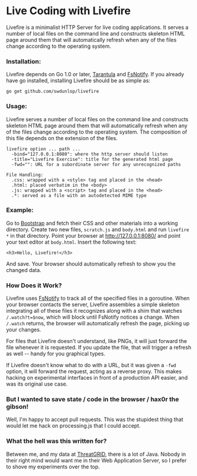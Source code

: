 Live Coding with Livefire 
=========================

Livefire is a minimalist HTTP Server for live coding applications.  It serves a number of local files on the command line and constructs skeleton HTML page around them that will automatically refresh when any of the files change according to the operating system.

### Installation:

Livefire depends on Go 1.0 or later, [Tarantula](https://github.com/swdunlop/tarantula-go) and [FsNotify](https://github.com/howeyc/fsnotify).  If you already have go installed, installing Livefire should be as simple as:

	go get github.com/swdunlop/livefire

### Usage:

Livefire serves a number of local files on the command line and constructs skeleton HTML page around them that will automatically refresh when any of the files change according to the operating system.  The composition of this file depends on the extension of the files.

	livefire option ... path ...
	  -bind="127.0.0.1:8080": where the http server should listen
	  -title="Livefire Exercise": title for the generated html page
	  -fwd="": URL for a subordinate server for any unrecognized paths

	File Handling:
	  .css: wrapped with a <style> tag and placed in the <head>
	  .html: placed verbatim in the <body>
	  .js: wrapped with a <script> tag and placed in the <head>
	  .*: served as a file with an autodetected MIME type

### Example:

Go to [Bootstrap](http://twitter.github.com/bootstrap/getting-started.html) and fetch their CSS and other materials into a working directory.  Create two new files, `scratch.js` and `body.html` and run `livefire *` in that directory.  Point your browser at http://127.0.0.1:8080/ and point your text editor at `body.html`.  Insert the following text:

    <h3>Hello, Livefire!</h3>

And save.  Your browser should automatically refresh to show you the changed data.

### How Does it Work?

Livefire uses [FsNotify](https://github.com/howeyc/fsnotify) to track all of the specified files in a goroutine.  When your browser contacts the server, Livefire assembles a simple skeleton integrating all of these files it recognizes along with a shim that watches `/.watch?t=$now`, which will block until FsNotify notices a change.  When `/.watch` returns, the browser will automatically refresh the page, picking up your changes.

For files that Livefire doesn't understand, like PNGs, it will just forward the file whenever it is requested.  If you update the file, that will trigger a refresh as well -- handy for you graphical types.

If Livefire doesn't know what to do with a URL, but it was given a `-fwd` option, it will forward the request, acting as a reverse proxy.  This makes hacking on experimental interfaces in front of a production API easier, and was its original use case.

### But I wanted to save state / code in the browser / hax0r the gibson!

Well, I'm happy to accept pull requests.  This was the stupidest thing that would let me hack on processing.js that I could accept.  

### What the hell was this written for?

Between me, and my data at [ThreatGRID](https://www.threatgrid.com), there is a lot of Java.  Nobody in their right mind would want me in their Web Application Server, so I prefer to shove my experiments over the top.

